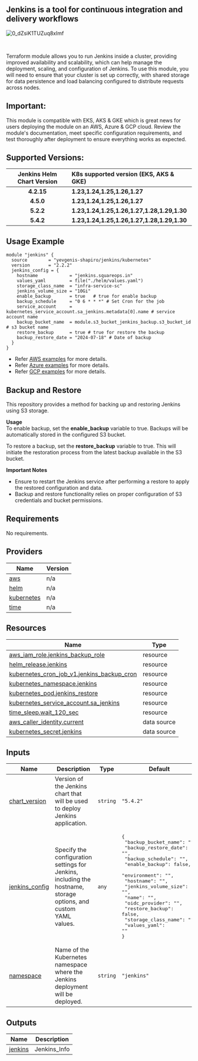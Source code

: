 ## Jenkins is a tool for continuous integration and delivery workflows
![0_dZsiK1TUZuq8xImf](https://github.com/user-attachments/assets/f957b953-75a6-405f-8bcd-4226e3a8af86)

<br>

Terraform module allows you to run Jenkins inside a cluster, providing improved availability and scalability, which can help manage the deployment, scaling, and configuration of Jenkins.
To use this module, you will need to ensure that your cluster is set up correctly, with shared storage for data persistence and load balancing configured to distribute requests across nodes.


## Important:
This module is compatible with EKS, AKS & GKE which is great news for users deploying the module on an AWS, Azure & GCP cloud. Review the module's documentation, meet specific configuration requirements, and test thoroughly after deployment to ensure everything works as expected.

## Supported Versions:

|  Jenkins Helm Chart Version    |     K8s supported version (EKS, AKS & GKE)  |  
| :-----:                       |         :---                |
| **4.2.15**                     |    **1.23,1.24,1.25,1.26,1.27**           |
| **4.5.0**                     |    **1.23,1.24,1.25,1.26,1.27**           |
| **5.2.2**                     |    **1.23,1.24,1.25,1.26,1.27,1.28,1.29,1.30**           |
| **5.4.2**                     |    **1.23,1.24,1.25,1.26,1.27,1.28,1.29,1.30**           |


## Usage Example

```hcl
module "jenkins" {
  source        = "yevgenis-shapiro/jenkins/kubernetes"
  version       = "2.2.2"
  jenkins_config = {
    hostname            = "jenkins.squareops.in"
    values_yaml         = file("./helm/values.yaml")
    storage_class_name  = "infra-service-sc"
    jenkins_volume_size = "10Gi"
    enable_backup       = true   # true for enable backup
    backup_schedule     = "0 6 * * *" # Set Cron for the job
    service_account     = kubernetes_service_account.sa_jenkins.metadata[0].name # service account name
    backup_bucket_name  = module.s3_bucket_jenkins_backup.s3_bucket_id  # s3 bucket name
    restore_backup      = true # true for restore the backup
    backup_restore_date = "2024-07-18" # Date of backup
  }
}

```
- Refer [AWS examples](https://github.com/yevgenis-shapiro/terraform-kubernetes-jenkins/tree/main/examples/complete/aws) for more details.
- Refer [Azure examples](https://github.com/yevgenis-shapiro/terraform-kubernetes-jenkins/tree/main/examples/complete/azure) for more details.
- Refer [GCP examples](https://github.com/yevgenis-shapiro/terraform-kubernetes-jenkins/tree/main/examples/complete/gcp) for more details.


## Backup and Restore
This repository provides a method for backing up and restoring Jenkins using S3 storage.

<b>Usage</b> <br>
To enable backup, set the <b>enable_backup</b> variable to true. Backups will be automatically stored in the configured S3 bucket.

To restore a backup, set the <b>restore_backup</b> variable to true. This will initiate the restoration process from the latest backup available in the S3 bucket.

<b>Important Notes</b> <br>
<ul><li>Ensure to restart the Jenkins service after performing a restore to apply the restored configuration and data.</li>
<li>Backup and restore functionality relies on proper configuration of S3 credentials and bucket permissions.</li></ul>



<!-- BEGINNING OF PRE-COMMIT-TERRAFORM DOCS HOOK -->
## Requirements

No requirements.

## Providers

| Name | Version |
|------|---------|
| <a name="provider_aws"></a> [aws](#provider\_aws) | n/a |
| <a name="provider_helm"></a> [helm](#provider\_helm) | n/a |
| <a name="provider_kubernetes"></a> [kubernetes](#provider\_kubernetes) | n/a |
| <a name="provider_time"></a> [time](#provider\_time) | n/a |


## Resources

| Name | Type |
|------|------|
| [aws_iam_role.jenkins_backup_role](https://registry.terraform.io/providers/hashicorp/aws/latest/docs/resources/iam_role) | resource |
| [helm_release.jenkins](https://registry.terraform.io/providers/hashicorp/helm/latest/docs/resources/release) | resource |
| [kubernetes_cron_job_v1.jenkins_backup_cron](https://registry.terraform.io/providers/hashicorp/kubernetes/latest/docs/resources/cron_job_v1) | resource |
| [kubernetes_namespace.jenkins](https://registry.terraform.io/providers/hashicorp/kubernetes/latest/docs/resources/namespace) | resource |
| [kubernetes_pod.jenkins_restore](https://registry.terraform.io/providers/hashicorp/kubernetes/latest/docs/resources/pod) | resource |
| [kubernetes_service_account.sa_jenkins](https://registry.terraform.io/providers/hashicorp/kubernetes/latest/docs/resources/service_account) | resource |
| [time_sleep.wait_120_sec](https://registry.terraform.io/providers/hashicorp/time/latest/docs/resources/sleep) | resource |
| [aws_caller_identity.current](https://registry.terraform.io/providers/hashicorp/aws/latest/docs/data-sources/caller_identity) | data source |
| [kubernetes_secret.jenkins](https://registry.terraform.io/providers/hashicorp/kubernetes/latest/docs/data-sources/secret) | data source |

## Inputs

| Name | Description | Type | Default | Required |
|------|-------------|------|---------|:--------:|
| <a name="input_chart_version"></a> [chart\_version](#input\_chart\_version) | Version of the Jenkins chart that will be used to deploy Jenkins application. | `string` | `"5.4.2"` | no |
| <a name="input_jenkins_config"></a> [jenkins\_config](#input\_jenkins\_config) | Specify the configuration settings for Jenkins, including the hostname, storage options, and custom YAML values. | `any` | <pre>{<br>  "backup_bucket_name": "",<br>  "backup_restore_date": "",<br>  "backup_schedule": "",<br>  "enable_backup": false,<br>  "environment": "",<br>  "hostname": "",<br>  "jenkins_volume_size": "",<br>  "name": "",<br>  "oidc_provider": "",<br>  "restore_backup": false,<br>  "storage_class_name": "",<br>  "values_yaml": ""<br>}</pre> | no |
| <a name="input_namespace"></a> [namespace](#input\_namespace) | Name of the Kubernetes namespace where the Jenkins deployment will be deployed. | `string` | `"jenkins"` | no |

## Outputs

| Name | Description |
|------|-------------|
| <a name="output_jenkins"></a> [jenkins](#output\_jenkins) | Jenkins\_Info |
<!-- END OF PRE-COMMIT-TERRAFORM DOCS HOOK -->

